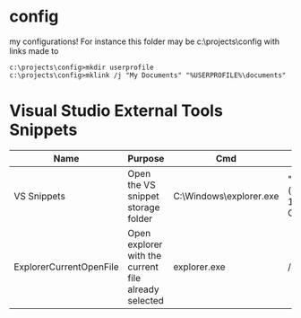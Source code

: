 config
======

my configurations!
For instance this folder may be 
c:\projects\config
with links made to
```Batchfile
c:\projects\config>mkdir userprofile
c:\projects\config>mklink /j "My Documents" "%USERPROFILE%\documents"
```

Visual Studio External Tools Snippets
========
|Name | Purpose | Cmd | Args | Image |
| --- | --------| ----| ---- | ----- |
|VS Snippets | Open the VS snippet storage folder | C:\Windows\explorer.exe | "C:\Program Files (x86)\Microsoft Visual Studio 11.0\VC#\Snippets\1033\Visual C#" | |
| ExplorerCurrentOpenFile | Open explorer with the current file already selected | explorer.exe| /select, "$(ItemPath)"



